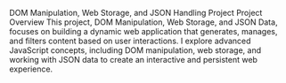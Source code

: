 DOM Manipulation, Web Storage, and JSON Handling Project
Project Overview
This project, DOM Manipulation, Web Storage, and JSON Data, focuses on building a dynamic web application that generates, manages, and filters content based on user interactions. 
I explore advanced JavaScript concepts, including DOM manipulation, web storage, and working with JSON data to create an interactive and persistent web experience.

